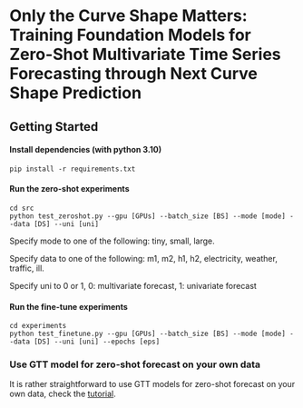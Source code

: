 # Only the Curve Shape Matters: Training Foundation Models for Zero-Shot Multivariate Time Series Forecasting through Next Curve Shape Prediction

## Getting Started

#### Install dependencies (with python 3.10) 

```shell
pip install -r requirements.txt
```

#### Run the zero-shot experiments

```shell
cd src
python test_zeroshot.py --gpu [GPUs] --batch_size [BS] --mode [mode] --data [DS] --uni [uni]
```
Specify mode to one of the following: tiny, small, large.

Specify data to one of the following: m1, m2, h1, h2, electricity, weather, traffic, ill.

Specify uni to 0 or 1, 0: multivariate forecast, 1: univariate forecast

#### Run the fine-tune experiments

```shell
cd experiments
python test_finetune.py --gpu [GPUs] --batch_size [BS] --mode [mode] --data [DS] --uni [uni] --epochs [eps]
```

### Use GTT model for zero-shot forecast on your own data
It is rather straightforward to use GTT models for zero-shot forecast on your own data, check the [tutorial](./tutorial.ipynb).
